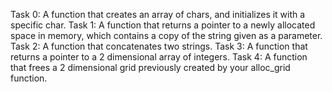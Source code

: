 Task 0: A function that creates an array of chars, and initializes it with a specific char.
Task 1: A function that returns a pointer to a newly allocated space in memory, which contains a copy of the string given as a parameter.
Task 2: A function that concatenates two strings.
Task 3: A function that returns a pointer to a 2 dimensional array of integers.
Task 4: A function that frees a 2 dimensional grid previously created by your alloc_grid function.
